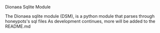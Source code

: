 Dionaea Sqlite Module

The Dionaea sqlite module (DSM), is a python module that parses through honeypots's sql files
As development continues, more will be added to the README.md
